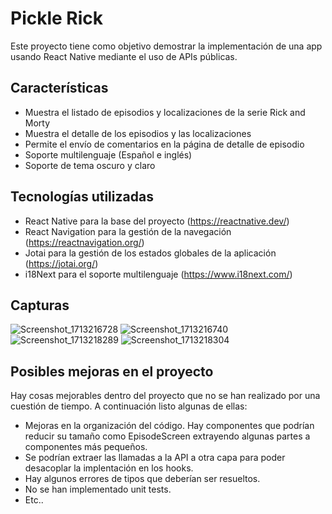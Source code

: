 
# Pickle Rick

Este proyecto tiene como objetivo demostrar la implementación de una app usando React Native mediante el uso de APIs públicas.

## Características

- Muestra el listado de episodios y localizaciones de la serie Rick and Morty
- Muestra el detalle de los episodios y las localizaciones
- Permite el envío de comentarios en la página de detalle de episodio
- Soporte multilenguaje (Español e inglés)
- Soporte de tema oscuro y claro

## Tecnologías utilizadas
- React Native para la base del proyecto (https://reactnative.dev/)
- React Navigation para la gestión de la navegación (https://reactnavigation.org/)
- Jotai para la gestión de los estados globales de la aplicación (https://jotai.org/)
- i18Next para el soporte multilenguaje (https://www.i18next.com/)

## Capturas
![Screenshot_1713216728](https://github.com/juangaspar/pickle-rick/assets/3462727/944c7e1d-5f9c-45c6-8539-fc9652bd1767)
![Screenshot_1713216740](https://github.com/juangaspar/pickle-rick/assets/3462727/0ad7121f-c26c-47b4-b0b7-e5cd1323ede0)
![Screenshot_1713218289](https://github.com/juangaspar/pickle-rick/assets/3462727/0e64447c-486f-4cbb-955d-9b7774853785)
![Screenshot_1713218304](https://github.com/juangaspar/pickle-rick/assets/3462727/96910499-b3ff-4f6d-8eb6-c5c5d7966179)


## Posibles mejoras en el proyecto

Hay cosas mejorables dentro del proyecto que no se han realizado por una cuestión de tiempo. A continuación listo algunas de ellas:

- Mejoras en la organización del código. Hay componentes que podrían reducir su tamaño como EpisodeScreen extrayendo algunas partes a componentes más pequeños.
- Se podrían extraer las llamadas a la API a otra capa para poder desacoplar la implentación en los hooks.
- Hay algunos errores de tipos que deberían ser resueltos.
- No se han implementado unit tests.
- Etc..

